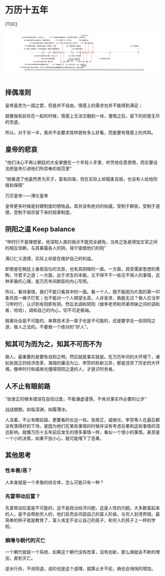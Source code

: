 # 万历十五年

[TOC]

![万历十五年时间轴](assets/万历十五年.png)

## 择偶准则

皇帝虽贵为一国之君，但是并不自由，情感上的需求也并不能得到满足；

就像我和前任在一起的时候，情感上无法交融到一块，激情之后，留下的却是无尽的空虚。

所以，对于另一半，我并不会要求其样貌有多么好看，而是要有情感上的共鸣。



## 皇帝的悲哀

"他们决心不再让朝廷的大全掌握在一个年轻人手里，听凭他任意使用，而实要设法把皇帝引进他们所崇奉的规范里"

“她看透了他虽然贵为天子，富有四海，但在实际上却既柔且弱，也没有人给他同情和保障”

万历皇帝——溥仪皇帝

皇帝更多时候是封建制度的牺牲品，其并没有绝对的权威，受制于群臣，受制于道德，受制于祖宗留下来的规章制度。



## 阴阳之道 Keep balance

“申时行不是理想家，他深知人类的弱点不能完全避免，当务之急是增加文官之间的相互信赖，与其暴露各人的阴，毋宁提倡他们的阳”

满口仁义道德，实际上却是在维护自己的利益。

即使是在朝廷上身居高位的文臣，也有其阴暗的一面。一方面，其受儒家思想的熏陶，守君子之道；一方面，出于求生的本能，又不得不干一些见不得人的事情，这种矛盾的心理，是万历年间群臣的内心写照。

所以，看待事情，我们不能只看其中的一面。看一个人，既不能因为片面的第一印象将其一棒子打死；也不能对一个人期望太高，人非圣贤，孰能无过？做人应当学习申时行，认识到有阳即有阴，然后去调和阴阳（做李老师和师弟师妹之间的调和者，哈哈），调和自己的内心，切不可走极端。

脱离社会是不可能的，单靠技术活一辈子也是不可能的，还是要学会一些阴阳之道，做人之法的。不要做一个绝对的“好人”。



## 知其可为而为之，知其不可而不为

做人，最重要的是要有自知之明，然后就是事实就是。在万历年间的大环境下，诸如张居正的经济改革、海瑞的廉洁为公、李贽的标新立异，都是违背了历史的大环境。像申时行和戚继光懂得阴阳之道的人，才是识时务者。



## 人不止有眼前路

“张居正的根本错误在自信过度，不能谦虚谨慎，不肯对事实作必要的让步”

战战兢兢，如临深渊，如履薄冰。

人活着，不止有眼前路，更要看的长远一些。张居正，戚继光，李贽等人在最后都没有落得好的下场，是因为他们在某些事情的时候并没有考虑后果和这些事情的深远影响。就像万历十五年前后发生的很多事情一样，看似一个很小的事情，甚至是一个小的决策，如果不加小心，就可能埋下了恶果。



## 其他思考

### 性本善/恶？

人本身就是一个矛盾的综合体，怎么可能只有一种？



### 先富带动后富？

先富带动后富是不可能的，这不是政治经济问题，这是人性的问题。大多数富起来的人，是不会帮助穷人的，他们反而会巩固自己的富人阶级，与穷人划清界限。最简单的例子就是教育了，富人肯定不会让自己的孩子，和穷人的孩子上一样的学校。



### 熵增与朝代的灭亡

一个朝代就是一个系统，如果这个朝代没有改革，没有创新，那么熵就会不断的增加，直到灭亡。

逆水行舟，不进则退，说的也是这个道理，就算止步不前，熵也会悄悄的增加。


